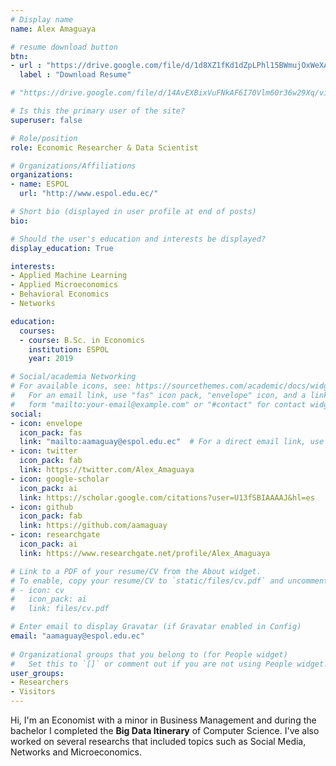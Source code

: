 ```yaml
---
# Display name
name: Alex Amaguaya

# resume download button
btn:
- url : "https://drive.google.com/file/d/1d8XZ1fKd1dZpLPhl15BWmujOxWeXAbqQ/view?usp=sharing"
  label : "Download Resume"

# "https://drive.google.com/file/d/14AvEXBixVuFNkAF6I70Vlm60r36w29Xq/view?usp=sharing"

# Is this the primary user of the site?
superuser: false

# Role/position
role: Economic Researcher & Data Scientist

# Organizations/Affiliations
organizations:
- name: ESPOL
  url: "http://www.espol.edu.ec/"

# Short bio (displayed in user profile at end of posts)
bio: 

# Should the user's education and interests be displayed?
display_education: True

interests:
- Applied Machine Learning
- Applied Microeconomics
- Behavioral Economics
- Networks

education:
  courses:
  - course: B.Sc. in Economics
    institution: ESPOL
    year: 2019

# Social/academia Networking
# For available icons, see: https://sourcethemes.com/academic/docs/widgets/#icons
#   For an email link, use "fas" icon pack, "envelope" icon, and a link in the
#   form "mailto:your-email@example.com" or "#contact" for contact widget.
social:
- icon: envelope
  icon_pack: fas
  link: "mailto:aamaguay@espol.edu.ec"  # For a direct email link, use "mailto:test@example.org".
- icon: twitter
  icon_pack: fab
  link: https://twitter.com/Alex_Amaguaya
- icon: google-scholar
  icon_pack: ai
  link: https://scholar.google.com/citations?user=U13fSBIAAAAJ&hl=es
- icon: github
  icon_pack: fab
  link: https://github.com/aamaguay
- icon: researchgate
  icon_pack: ai
  link: https://www.researchgate.net/profile/Alex_Amaguaya

# Link to a PDF of your resume/CV from the About widget.
# To enable, copy your resume/CV to `static/files/cv.pdf` and uncomment the lines below.  
# - icon: cv
#   icon_pack: ai
#   link: files/cv.pdf

# Enter email to display Gravatar (if Gravatar enabled in Config)
email: "aamaguay@espol.edu.ec"
  
# Organizational groups that you belong to (for People widget)
#   Set this to `[]` or comment out if you are not using People widget.  
user_groups:
- Researchers
- Visitors
---
```



Hi, I'm an Economist with a minor in Business Management and during the bachelor I completed the **Big Data Itinerary** of Computer Science. I've also worked on several researchs that included topics such as Social Media, Networks and Microeconomics.
